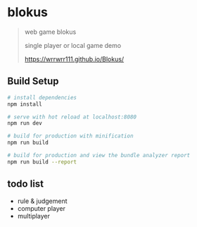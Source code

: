 # blokus

> web game blokus
>
> single player or local game demo
>
> https://wrrwrr111.github.io/Blokus/

## Build Setup

``` bash
# install dependencies
npm install

# serve with hot reload at localhost:8080
npm run dev

# build for production with minification
npm run build

# build for production and view the bundle analyzer report
npm run build --report
```

## todo list

- rule & judgement
- computer player
- multiplayer
